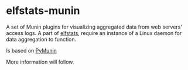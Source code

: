 # elfstats-munin

A set of Munin plugins for visualizing aggregated data from web servers' access logs. A part of [elfstats](https://github.com/dzzh/elfstats), require an instance of a Linux daemon for data aggregation to function.

Is based on [PyMunin](http://aouyar.github.io/PyMunin/)

More information will follow.